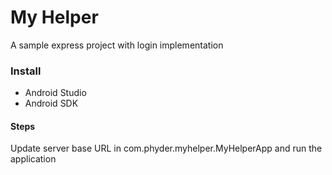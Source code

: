 # My Helper

A sample express project with login implementation

### Install
* Android Studio
* Android SDK

#### Steps
Update server base URL in com.phyder.myhelper.MyHelperApp and run the application